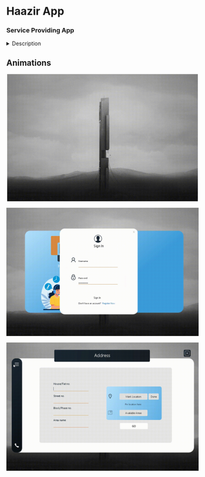 
# Haazir App

### Service Providing App



<details>
    <summary>Description</summary>
    <p>Epcot is a theme park at Walt Disney World Resort featuring exciting attractions, international pavilions, award-winning fireworks and seasonal special events.</p>
</details>

## Animations

<p align="center"><img src="markdownData/animation/intro.gif" width="500" alt="intro"/></p> <!--Intro animation-->

<p align="center"><img src="markdownData/animation/signup-register.gif" width="800" alt="Kitten"/></p><!--signup/register animation-->

<p align="center"><img src="markdownData/animation/menu-slide.gif" width="800" alt="Kitten"/></p> <!--menu slider animation-->

